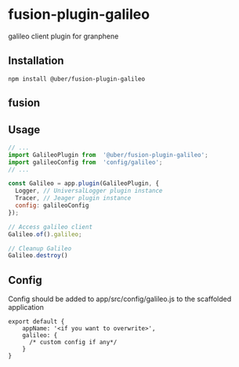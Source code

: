 # fusion-plugin-galileo

galileo client plugin for granphene

## Installation

```
npm install @uber/fusion-plugin-galileo
```

## fusion

## Usage

```js
// ...
import GalileoPlugin from  '@uber/fusion-plugin-galileo';
import galileoConfig from  'config/galileo';
// ...

const Galileo = app.plugin(GalileoPlugin, {
  Logger, // UniversalLogger plugin instance
  Tracer, // Jeager plugin instance
  config: galileoConfig
});

// Access galileo client
Galileo.of().galileo;

// Cleanup Galileo
Galileo.destroy()
```

## Config

Config should be added to app/src/config/galileo.js to the scaffolded application

```
export default {
    appName: '<if you want to overwrite>',
    galileo: {
      /* custom config if any*/
    }
}
```
